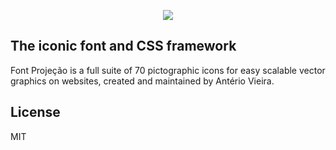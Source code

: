 <p align="center"><a href="https://github.com/uni-projecao" target="_blank"><img src="https://raw.githubusercontent.com/uni-projecao/font-projecao/master/font-projecao.png"></a></p>

## The iconic font and CSS framework

Font Projeção is a full suite of 70 pictographic icons for easy scalable vector graphics on websites, created and maintained by Antério Vieira.

## License

MIT
